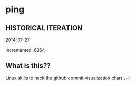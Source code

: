 # ping

## HISTORICAL ITERATION
2014-07-27

Incremented: 6264

## What is this?? 
Linux skills to hack the github commit visualization chart `;-)`
